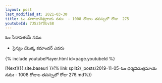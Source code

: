 ```yaml
---
layout: post
last_modified_at: 2021-03-30
title: ఓం శూరాజానేశ్వరాయ నమః  - 1008 రోజుల తపస్సులో రోజు  275
youtubeId: 7JSz5YXbvS8
---
```

 
 
 ఓం సేనాపతయే నమః  
 
 -  సైన్యం యొక్క కమాండర్ ఎవరు 
 
  
 
  
 
 
 
 
 
 


{% include youtubePlayer.html id=page.youtubeId %}
 
[Next]({{ site.baseurl }}{% link  split2/_posts/2019-11-05-ఓం ధర్మవిదుత్తమాయ నమః  - 1008 రోజుల తపస్సులో రోజు  276.md%})
 
